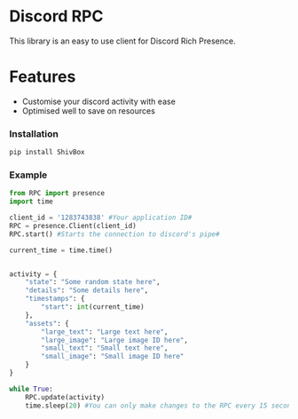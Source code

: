 # Discord RPC

This library is an easy to use client for Discord Rich Presence.



# Features

  - Customise your discord activity with ease
  - Optimised well to save on resources



### Installation

```sh
pip install ShivBox
```


### Example
```py
from RPC import presence
import time

client_id = '1283743838' #Your application ID# 
RPC = presence.Client(client_id)
RPC.start() #Starts the connection to discord's pipe#

current_time = time.time()


activity = {
    "state": "Some random state here",
    "details": "Some details here",
    "timestamps": {
        "start": int(current_time)
    },
    "assets": {
        "large_text": "Large text here", 
        "large_image": "Large image ID here",
        "small_text": "Small text here",
        "small_image": "Small image ID here"
    }
}

while True:
    RPC.update(activity)
    time.sleep(20) #You can only make changes to the RPC every 15 seconds#
```
